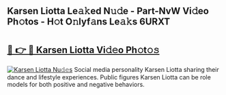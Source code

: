 ## Karsen Liotta Le𝚊𝚔ed N𝚞𝚍e - Part-NvW Vi𝚍eo Ph𝚘tos - H𝚘t O𝚗lyf𝚊ns Le𝚊𝚔s 6URXT

# <h2><a href="http://hf0z83.feru.top/?c=Karsen+Liotta">🔗 👉 🔴 Karsen Liotta Vi𝚍𝚎o Ph𝚘t𝚘𝚜</a></h2>

[![Karsen Liotta Nu𝚍𝚎s](https://i.imgur.com/0TWrTi3.gif)](http://hf0z83.feru.top/?c=Karsen+Liotta)
Social media personality Karsen Liotta sharing their dance and lifestyle experiences. Public figures Karsen Liotta can be role models for both positive and negative behaviors. 
